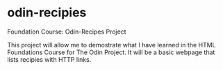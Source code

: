 # odin-recipies
Foundation Course: Odin-Recipes Project

This project will allow me to demostrate what I have learned in the HTML Foundations Course for The Odin Project. It will be a basic webpage that lists recipies with HTTP links.
